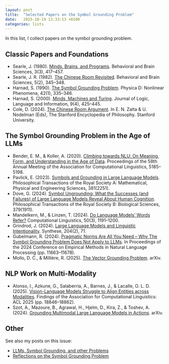 ```yaml
---
layout: post
title:  "Selected Papers on the Symbol Grounding Problem"
date:   2025-10-19 13:33:13 +0100
categories: lists
---
```



In this list, I collect papers on the symbol grounding problem.


## Classic Papers and Foundations

- Searle, J. (1980). [Minds, Brains, and Programs]( https://doi.org/10.1017/s0140525x00005756). Behavioral and Brain Sciences, 3(3), 417–457.
- Searle, J. R. (1982). [The Chinese Room Revisited](https://doi.org/10.1017/s0140525x00012425). Behavioral and Brain Sciences, 5(2), 345–348.
- Harnad, S. (1990).  [The Symbol Grounding Problem](https://doi.org/10.1016/0167-2789(90)90087-6). Physica D: Nonlinear Phenomena, 42(1), 335–346.
- Harnad, S. (2000). [Minds, Machines and Turing](https://doi.org/10.1023/A:1008315308862). Journal of Logic, Language and Information, 9(4), 425–445.
- Cole, D. (2024). [The Chinese Room Argument](https://plato.stanford.edu/archives/win2024/entries/chinese-room/). In E. N. Zalta & U. Nodelman (Eds), The Stanford Encyclopedia of Philosophy. Stanford University.


## The Symbol Grounding Problem in the Age of LLMs

- Bender, E. M., & Koller, A. (2020). [Climbing towards NLU: On Meaning, Form, and Understanding in the Age of Data](https://doi.org/10.18653/v1/2020.acl-main.463). Proceedings of the 58th Annual Meeting of the Association for Computational Linguistics, 5185–5198.
- Pavlick, E. (2023). [Symbols and Grounding in Large Language Models](https://doi.org/10.1098/rsta.2022.0041). Philosophical Transactions of the Royal Society A: Mathematical, Physical and Engineering Sciences, 381(2251).
- Dove, G. (2024). [Symbol Ungrounding: What the Successes (and Failures) of Large Language Models Reveal About Human Cognition](https://doi.org/10.1098/rstb.2023.0149). Philosophical Transactions of the Royal Society B: Biological Sciences, 379(1911).
- Mandelkern, M., & Linzen, T. (2024). [Do Language Models’ Words Refer?](https://doi.org/10.1162/coli_a_00522) Computational Linguistics, 50(3), 1191–1200.
- Grindrod, J. (2024). [Large Language Models and Linguistic Intentionality](https://doi.org/10.1007/s11229-024-04723-8). Synthese, 204(2), 71.
- Gubelmann, R. (2024). [Pragmatic Norms Are All You Need – Why The Symbol Grounding Problem Does Not Apply to LLMs](https://doi.org/10.18653/v1/2024.emnlp-main.651). In Proceedings of the 2024 Conference on Empirical Methods in Natural Language Processing (pp. 11663–11678).
- Mollo, D. C., & Millière, R. (2025). [The Vector Grounding Problem](https://doi.org/10.48550/arXiv.2304.01481). arXiv.


## NLP Work on Multi-Modality

- Alonso, I., Azkune, G., Salaberria, A., Barnes, J., & Lacalle, O. L. D. (2025). [Vision-Language Models Struggle to Align Entities across Modalities](https://doi.org/10.18653/v1/2025.findings-acl.965). Findings of the Association for Computational Linguistics: ACL 2025 (pp. 18846–18862).
- Szot, A., Mazoure, B., Agrawal, H., Hjelm, D., Kira, Z., & Toshev, A. (2024). [Grounding Multimodal Large Language Models in Actions](https://doi.org/10.48550/arXiv.2406.07904). arXiv.


## Other

See also my posts on this issue:

- [LLMs, Symbol Grounding, and other Problems](/SGP-Pragmatism/)
- [Reflections on the Symbol Grounding Problem](/Reflections-on-the-SGP/)
